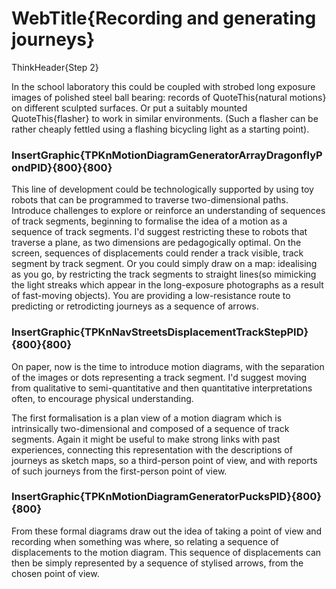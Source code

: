 # WebTitle{Recording and generating journeys}

ThinkHeader{Step 2}

In the school laboratory this could be coupled with strobed long exposure images of polished steel ball bearing: records of QuoteThis{natural motions} on different sculpted surfaces. Or put a suitably mounted QuoteThis{flasher} to work in similar environments. (Such a flasher can be rather cheaply fettled using a flashing bicycling light as a starting point).

### InsertGraphic{TPKnMotionDiagramGeneratorArrayDragonflyPondPID}{800}{800}

This line of development could be technologically supported by using toy robots that can be programmed to traverse two-dimensional paths. Introduce challenges to explore or reinforce an understanding of sequences of track segments, beginning to formalise the idea of a motion as a sequence of track segments. I'd suggest restricting these to robots that traverse a plane, as two dimensions are pedagogically optimal.
On the screen, sequences of displacements could render a track visible, track segment by track segment. Or you could simply draw on a map: idealising as you go, by restricting the track segments to straight lines(so mimicking the light streaks which appear in the long-exposure photographs as a result of fast-moving objects). You are providing a low-resistance route to predicting or retrodicting journeys as a sequence of arrows.

### InsertGraphic{TPKnNavStreetsDisplacementTrackStepPID}{800}{800}

On paper, now is the time to introduce motion diagrams, with the separation of the images or dots representing a track segment. I'd suggest moving from qualitative to semi-quantitative and then quantitative interpretations often, to encourage physical understanding.

The first formalisation is a plan view of a motion diagram which is intrinsically two-dimensional and composed of a sequence of track segments. Again it might be useful to make strong links with past experiences, connecting this representation with the descriptions of journeys as sketch maps, so a third-person point of view, and with reports of such journeys from the first-person point of view.

### InsertGraphic{TPKnMotionDiagramGeneratorPucksPID}{800}{800}

From these formal diagrams draw out the idea of taking a point of view and recording when something was where, so relating a sequence of displacements to the motion diagram. This sequence of displacements can then be simply represented by a sequence of stylised arrows, from the chosen point of view.

